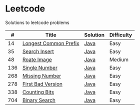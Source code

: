 # Leetcode
Solutions to leetcode problems

| # | Title | Solution | Difficulty |
|---| ----- | -------- | ---------- |
|14|[Longest Common Prefix](https://leetcode.com/problems/longest-common-prefix/)|[Java](Algorithm/Java/LongestCommonPrefix.java)|Easy|
|35|[Search Insert](https://leetcode.com/problems/search-insert-position/)|[Java](Algorithm/Java/SearchInsert.java)|Easy|
|48|[Roate Image](https://leetcode.com/problems/rotate-image/) | [Java](Algorithm/Java/RotateImage.java)|Medium|
|136|[Single Number](https://leetcode.com/problems/single-number/)|[Java](Algorithm/Java/SingleNumber.java)|Easy|
|268|[Missing Number](https://leetcode.com/problems/missing-number/)|[Java](Algorithm/Java/LongestCommonPrefix.java)|Easy|
|278|[First Bad Version](https://leetcode.com/problems/first-bad-version/)|[Java](Algorithm/Java/FirstBadVersion.java)|Easy|
|338|[Counting Bits](https://leetcode.com/problems/counting-bits/)|[Java](Algorithm/Java/CountingBits.Java)|Easy|
|704|[Binary Search](https://leetcode.com/problems/binary-search/)|[Java](Algorithm/Java/BinarySearch.java)|Easy|

